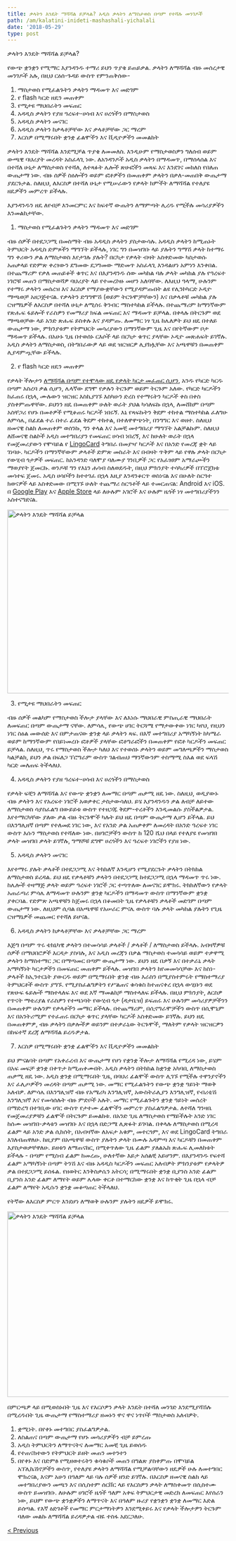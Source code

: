 ```yaml
---
title: ቃላትን እንዴት ማሻሻል ይቻላል? አዲስ ቃላትን ለማስታወስ በጣም የተሻሉ መንገዶች
path: /am/kalatini-inideti-mashashali-yichalali
date: '2018-05-29'
type: post
---
```


ቃላትን እንዴት ማሻሻል ይቻላል?

የውጭ ቋንቋን የሚማር እያንዳንዱ ተማሪ ይህን ጥያቄ ይጠይቃል. ቃላትን ለማሻሻል ብዙ መሰረታዊ መንገዶች አሉ, በዚህ ርዕሰ-ጉዳይ ውስጥ የምንጠቅሰው-
1. ማስታወስ የሚፈልጉትን ቃላትን ማዳመጥ እና መድገም
2. የ flash ካርድ ዘዴን መጠቀም
3. የሚታዩ ማህበራትን መፍጠር
4. አዳዲስ ቃላትን የያዘ ዓረፍተ-ሀሳብ እና ሀረጎችን በማስታወስ
5. አዳዲስ ቃላትን መናገር
6. አዳዲስ ቃላትን ከቃላቶቻቸው እና ቃላቶቻቸው ጋር ማረም
7. እርስዎ በሚማሩበት ቋንቋ ፊልሞችን እና ቪዲዮዎችን መመልከት

ቃላትን እንዴት ማሻሻል እንደሚቻል ጥያቄ ለመመለስ. እንዲሁም የማስታወስዎን ግለሰብ ወይም ውጫዊ ባህሪያት መረዳት አስፈላጊ ነው. ለአንዳንዶች አዲስ ቃላትን በማዳመጥ, በማሰላሰል እና በተሻለ ሁኔታ ለማስታወስ የተሻለ, ለተጻፉት ሌሎች ጽሁፎችን መጻፍ እና እንደገና መከለስ የበለጠ ውጤታማ ነው. ብዙ ሰዎች ስዕሎችን ወይም ፎቶዎችን በመጠቀም ቃላትን በቃለ-መጠበቅ ውጤታማ ያደርጉታል. ስለዚህ, ለእርስዎ በተሻለ ሁኔታ የሚሠራውን የቃላት ክምችት ለማሻሻል የተለያዩ ዘዴዎችን መምረጥ ይችላሉ.

እያንዳንዱን ዘዴ ለየብቻ እንመርምር እና ከፍተኛ ውጤትን ለማምጣት ሊረዱ የሚችሉ መሳሪያዎችን እንመልከታቸው.

1. ማስታወስ የሚፈልጉትን ቃላትን ማዳመጥ እና መድገም

ብዙ ሰዎች በተደጋጋሚ በመስማት ብዙ አዳዲስ ቃላትን ያስታውሳሉ.
አዳዲስ ቃላትን ከሚጠኑት ትምህርት አዳዲስ ድምጾችን ማግኘት ይችላሉ, ነገር ግን በመዝገቡ ላይ ያሉትን ግማሽ ቃላት ከተማሩ ግን ቀሪውን ቃል ለማስታወስ እየታገሉ ያሉት? በርካታ የቃላት ብዛት አስቀድመው ካስታወሱ አጠቃላይ የድምጽ ቀረፃውን ደግመው ደጋግመው ማድመጥ አስፈላጊ እንዳልሆነ አምነን እንቀበል. በተጨማሪም የቃለ መጠይቆች ቁጥር እና በእያንዳንዱ ሰው መካከል ባሉ ቃላት መካከል ያሉ የዓረፍተ ነገሮቹ መጠን በማስታወሻዎ ባህሪያት ላይ የተመረኮዙ መሆን አለባቸው.
ለእዚህ ዓላማ, ሁሉንም የተማሩ ቃላትን መሰረዝ እና እርስዎ የማያውቋቸውን የሚያዳምጡበት ልዩ የሊንኮካርድ ኦዲዮ ማጫወቻ አዘጋጅተናል. የቃላትን ድግግሞሽ (ወይም ትርጉሞቻቸውን) እና በቃላቶቹ መካከል ያሉ ርዝማኔዎች ለእርስዎ በተሻለ ሁኔታ ለሚሰሩ ቅንብር ማስተካከል ይችላሉ.
በተጨማሪም ከማንኛውም የጽሑፍ ፋይሎች የራስዎን የመማሪያ ክፍል መፍጠር እና ማዳመጥ ይቻላል. በቀላሉ በትርጉም ወደ ማጫወቻው ላይ አንድ ጽሑፍ ይስቀሉ እና ያዳምጡ.
ለመማር ነፃ ጊዜ ከሌለዎት ይህ ዘዴ በተለይ ውጤታማ ነው, ምክንያቱም የትምህርት መሳሪያውን በማንኛውም ጊዜ እና በየትኛውም ቦታ ማዳመጥ ይችላሉ.
በአሁኑ ጊዜ በተወሰኑ ርእሶች ላይ በርካታ ቁጥር ያላቸው ኦዲዮ መጽሐፍት ይገኛሉ. አዲስ ቃላትን ለማስታወስ, በትግበራውዎ ላይ ወደ ዝርዝርዎ ሊያክሏቸው እና አጫዋቹን በመጠቀም ሊያዳምጧቸው ይችላሉ.

2. የ flash ካርድ ዘዴን መጠቀም

የቃላት ችሎታን <a href="https://en.wikipedia.org/wiki/Flashcard" target="_blank" rel="noopener">ለማሻሻል በጣም የተሞላው ዘዴ የቃላት ካርታ መፈጠር ሲሆን</a>, አንዱ የካርድ ካርዱ በጣም አስረባ ቃል ሲሆን, ሌላኛው ደግሞ የቃሉን ትርጉም ወይም ትርጉም አለው.
የካርድ ካርዶችን ከፈጠሩ በኋላ, ሙሉውን ዝርዝር እስኪያገኙ እስካሁን ድረስ የተማሩትን ካርዶች ቀስ በቀስ ያስቀምጡዋቸው.
ይህንን ዘዴ በመጠቀም ሁለት ወራት ያህል ካሳለፍኩ በኋላ, ለመሸከም በጣም አስቸጋሪ የሆኑ በመቶዎች የሚቆጠሩ ካርዶች ነበሩኝ.
እኔ የጻፍኩትን ቅደም ተከተል ማስተካከል ፈለግሁ ለምሳሌ, በፊደል ተራ በተራ ፊደል ቅደም ተከተል, በተለዋዋጭነት, በንግግር እና ወዘተ.
ስለዚህ ዘመናዊ ስልክ ለመጠቀም ወሰንኩ, ግን ቀላል እና አመቺ መተግበሪያ ማግኘት አልቻልኩም. ስለዚህ ለሸመናዊ ስልኮች አዲስ መተግበሪያን የመፍጠር ሀሳብ ነበረኝ, እና ከሁለት ወራት በኋላ የመጀመሪያውን የሞባይል የ <a href="https://lingocard.com" target="_blank" rel="noopener">LingoCard</a> ትግበራ በመያዣ ካርዶች እና በአንድ የመረጃ ቋት ላይ ገነባሁ. ካርዶችን በማንኛቸውም ቃላቶች ድምጽ መስራት እና በብዛት ጥቅም ላይ የዋሉ ቃላት በርካታ የውሂብ ጎታዎች መፍጠር. ከአንዳንድ ባለሞያ ባለሙያ ገንቢዎች ጋር የአፈፃፀም አማራጮችን ማወያየት ጀመርኩ. ወንዶቹ ግን የእኔን ሐሳብ ስለወደዱት, በዚህ ምክንያት ተሳካሪዎች በፕሮጀክቱ መሳተፍ ጀመሩ. አዲስ ሀሳቦችን ከተተገፈ በኋላ እዚያ እንዳንቆርጥ ወስነናል እና በሁለት ስርዓተ ክወናዎች ላይ አስቀድመው በሚገኙ ሁለት ተጨማሪ ስርዓቶች ላይ ተመርጠናል: Android እና iOS. በ <a href="https://play.google.com/store/apps/details?id=com.lingocard.lingocard" target="_blank" rel="noopener">Google Play</a> እና <a href="https://itunes.apple.com/us/app/lingocard/id1217076835?mt=8" target="_blank" rel="noopener">Apple Store</a> ላይ ለሁሉም አገሮች እና ሁሉም ዜጎች ነፃ መተግበሪያችንን አስተናግደናል.

<img class="aligncenter wp-image-7043" src="../images/2018/05/flash-card-Just-develop.png" alt="ቃላትን እንዴት ማሻሻል ይቻላል" width="625" height="417" />

3. የሚታዩ ማህበራትን መፍጠር

ብዙ ሰዎች መልካም የማስታወስ ችሎታ ያላቸው እና ለእነሱ ማህበራዊ ምስጢራዊ ማህበራት ለመፍጠር በጣም ውጤታማ ናቸው. ለምሳሌ, የውጭ ሀገር ትርጓሜ የማታውቀው ነገር ካየህ, የዚህን ነገር ስዕል መውሰድ እና በምታጠናው ቋንቋ ላይ ቃላትን ጻፍ.
በእኛ መተግበሪያ አማካኝነት ከካሜራ ወይም ከማንኛውም የበይነመረቡ ፎቶዎች ያላቸው ፎቶግራፎችን በመጠቀም የፎቶ ካርዶችን መፍጠር ይቻላል.
ስለዚህ, ጥሩ የማስታወስ ችሎታ ካለህ እና የተወሰኑ ቃላትን ወይም መግለጫዎችን ማስታወስ ካልቻልክ, ይህን ቃል በፍለጋ ፕሮግራም ውስጥ ገልብጠህ ማንኛውንም ተስማሚ ስእል ወደ ፍላሽ ካርድ መለጠፍ ትችላለህ.

4. አዳዲስ ቃላትን የያዘ ዓረፍተ-ሀሳብ እና ሀረጎችን በማስታወስ

የቃላት ፍቺን ለማሻሻል እና የውጭ ቋንቋን ለመማር በጣም ጠቃሚ ዘዴ ነው. ስለዚህ, ወዲያውኑ ብዙ ቃላትን እና የአረፍተ ነገሮች አወቃቀር ታስታውሳለህ. ይሄ እያንዳንዱን ቃል ለብቻ ለይተው ለማስታወስ ሳያስፈልግ በውይይቱ ውስጥ የተዘጋጁ ቅደም-ተረቶችን ​​እንዲመልሱ ያስችልዎታል.
እየተማርካቸው ያለው ቃል ብዙ ትርጉሞች ካሉት ይህ ዘዴ በጣም ውጤታማ ሊሆን ይችላል. ይህ በእንግሊዘኛ በጣም የተለመደ ነገር ነው, እና የአንድ ቃል አጠቃቀም ለመረዳት በአንድ ዓረፍተ ነገር ውስጥ እሱን ማስታወስ የተሻለው ነው.
በሀገሮቻችን ውስጥ ከ 120 ሺህ በላይ የተለያዩ የመዝገበ ቃላት መዝገበ ቃላት ይገኛሉ, ግማሾቹ ደግሞ ሀረጎችን እና ዓረፍተ ነገሮችን የያዘ ነው.

5. አዳዲስ ቃላትን መናገር

እየተማሩ ያሉት ቃላቶች በተደጋጋሚ እና ትክክለኛ እንዲሆን የሚያደርጉት ቃላትን በትክክል ለማስታወስ ይረዳል.
ይህ ዘዴ የቃላቶቹን ቃላትን በተደጋጋሚ ከተደጋጋሚ በኋላ ማዳመጥ ጥሩ ነው.
ከሌሎች ተዛማጅ ቃላት ወይም ዓረፍተ ነገሮች ጋር ተጣጥለው ለመናገር ይሞክሩ.
ትክክለኛውን የቃላት አጠራጣሪ ምሳሌ ለማዳመጥ ሁሉንም ቋንቋ ካርዶችን በማዳመጥ ውስጥ በማንኛውም ቋንቋ ያቀርባል.
የድምጽ አጫዋቹን ከጀመሩ በኋላ በቆመበት ጊዜ የቃላቶቹን ቃላቶች መድገም በጣም ውጤታማ ነው. ለዚህም ሲባል በአጫዋቹ የአሠራር ምናሌ ውስጥ ባሉ ቃላት መካከል ያሉትን የጊዜ ርዝማኔዎች መጨመር የተሻለ ይሆናል.

6. አዳዲስ ቃላትን ከቃላቶቻቸው እና ቃላቶቻቸው ጋር ማረም

እጅግ በጣም ጥሩ ቴክኒካዊ ቃላትን በተመሳሳይ ቃላቶች / ቃላቶች / ለማስታወስ ይችላሉ.
አብዛኛዎቹ ሰዎች በማህበሮዎች እርዳታ ያስባሉ, እና አዲስ መረጃን በቃል ማስታወስ ተመሳሳይ ወይም ተቃዋሚ ቃላትን ከማስተማር ጋር በማጣመር በጣም ውጤታማ ነው.
ይህን ዘዴ በቃኝ እና በተቃራኒ ቃላት አማካኝነት ካርታዎችን በመፍጠር መጠቀም ይችላሉ.
መዝገበ ቃላትን ከየመመሳሳቻው እና ከስነ-ቃላቶች ከኢንተርኔት ያውርዱ ወይም በሚማሩበት ቋንቋ ብዙ እራስን በሚያስተምሩት የማስተማሪያ ትምህርቶች ውስጥ ያግኙ. የሚያስፈልግዎትን የሥልጠና ቁሳቁስ ከተጠናቀረ በኋላ ውሂቡን ወደ የጽሁፍ ፋይሎች ማስተላለፍ እና ወደ እኛ ማመልከቻ ማስተላለፍ ይችላሉ. በዚህ ምክንያት, ለርስዎ የጥናት ማቴሪያል የራስዎን የተጫነባት የውሂብ ጎታ (ዳታቤዝ) ይፍጠሩ እና ሁሉንም መሳሪያዎቻችንን በመጠቀም ሁሉንም የቃላቶችን መማር ይችላሉ.
በተጨማሪም, በሲኖግራሞቻችን ውስጥ በሲሞኒም እና በአንትሪሚም የተፈጠሩ በርካታ ቁጥር ያላቸው ካርዶች አስቀድመው ይገኛሉ.
ይህን ዘዴ በመጠቀምዎ, ብዙ ቃላትን በቃሎችዎ ወይንም በተቃራኒው ትርጉሞች, ማለትም የቃላት ዝርዝርዎን በከፍተኛ ደረጃ ለማሻሻል ይረዱዎታል.

7. እርስዎ በሚማሩበት ቋንቋ ፊልሞችን እና ቪዲዮዎችን መመልከት

ይህ ምናልባት በጣም የአቀራረብ እና ውጤታማ የሆነ የቋንቋ ችሎታ ለማሻሻል የሚረዳ ነው, ይሄም በአፍ መፍቻ ቋንቋ በቀጥታ ከሚጠቀሙበት.
አዲስ ቃላትን በትክክል ከቋንቋ አካባቢ ለማስታወስ ጠቃሚ ዘዴ ነው. አዲስ ቋንቋ በሚማሩበት ጊዜ, በባህሪ ፊልሞች ውስጥ ሊገኙ የሚችሉ ተዋንያኖችን እና ፈሊጦዎችን መረዳት በጣም ጠቃሚ ነው.
መማር የሚፈልጉትን የውጭ ቋንቋ ዓይነት ማወቅ አለብዎ. ለምሳሌ በእንግሊዝኛ ብዙ የአሜሪካ እንግሊዝኛ, አውስትራሊያን እንግሊዝኛ, የብሪቲሽ እንግሊዝኛ እና የመሳሰሉት ብዙ ምድቦች አሉት. መማር የሚፈልጉትን ቋንቋ ዓይነት መሰረት በማድረግ በተገቢው ሀገር ውስጥ የታተሙ ፊልሞችን መምረጥ ያስፈልግዎታል.
ለተሻለ ግንዛቤ የመጀመሪያዎቹን ፊልሞች በትርጉም ይመልከቱ. በአንድ ጊዜ ለማስታወስ የማይችሉት አንድ ነገር ከሰሙ መዝገበ-ቃላቱን መዝገቡ እና በኋላ በድጋሜ ሊጽፉት ይገባል.
በቀላሉ ለማስታወስ በሚረዳ ፊልም ላይ አንድ ቃል ሲከሰት, በአብዛኛው ለአፍታ አቁም, መተርጎም, እና ወደ LingoCard ትግበራ እገለብጠዋለሁ. ከዚያም በአጫዋቹ ውስጥ ያሉትን ቃላት በሙሉ አዳምጣ እና ካርዶቹን በመጠቀም እያስታወቃቸዋለሁ.
ይዘቱን ለማጠናከር, በሚቀጥለው ጊዜ ፊልም ያለልኡክ ጽሑፍ ሊመለከቱት ይችላሉ - በጣም የሚስብ ፊልም ከመረጡ, ሁለተኛው እይታ አሰልቺ አይሆንም.
በእያንዳንዱ የፍተሻ ፊልም አማካኝነት በጣም ትንሽ እና ብዙ አዳዲስ ካርዶችን መፍጠር አለብዎት ምክንያቱም የቃላትዎ ቃል በተደጋጋሚ ይሰፋል.
የዘወትር እንቅስቃሴን አትርሳ; በሚማሩበት ቋንቋ ቢያንስ አንድ ፊልም ቢያንስ አንድ ፊልም ለማየት ወይም ሌላው ቀርቶ በተማርከው ቋንቋ እና ከጥቂት ጊዜ በኋላ ብቻ ፊልም ለማየት አዲሱን ቋንቋ መቆጣጠር ትችላለህ.

የትኛው ለእርስዎ ምርጥ እንደሆነ ለማወቅ ሁሉንም ያሉትን ዘዴዎች ይሞክሩ.

<img class="aligncenter wp-image-7582" src="../images/2018/05/learn-foreign-language.jpg" alt="ቃላትን እንዴት ማሻሻል ይቻላል" width="720" height="421" />

በምርጫዎ ላይ በሚወስኑበት ጊዜ እና የእርሶዎን ቃላት እንዴት በተሻለ መንገድ እንደሚያሻሽሉ በሚረዱበት ጊዜ ውጤታማ የማስተማሪያ ዘመኑን ዋና ዋና ነጥቦች ማስታወስ አለብዎት.
1. ቋሚነት. በየቀኑ መተግበር ያስፈልግዎታል.
2. ለስልጠና በጣም ውጤታማ የሆኑ መሳሪያዎችን ብቻ ይምረጡ
3. አዲስ ትምህርትን ለማጥናትና ለመማር አመቺ ጊዜ ይወሰዱ
4. የተጠናከተውን የትምህርት ይዘት መጠን መተንተን
5. በየቀኑ እና በድምፅ የሚዘወተሩትን ቁሳቁሶች መጠን በግልጽ ያስቀምጡ
በሞባይል አፕሊኬሽኖቻችን ውስጥ, የተለያዩ ቃላትን ለማሻሻል የሚቻልባቸውን ዘዴዎች ሁሉ ለመተግበር ሞክረናል, እናም አሁን በዓለም ላይ ባሉ ሰዎች ዘንድ ይገኛሉ. በእርስዎ ዘመናዊ ስልክ ላይ መተግበሪያውን መጫን እና በሲስተም ሰርቨር ላይ የእርስዎን ቃላት ለማስቀመጥ በሲስተሙ ውስጥ ይመዝገቡ.
ለሁሉም ሀገሮች ዜጎች ዓለም አቀፍ ትምህርታዊ መድረክ ለመፍጠር እየሰራን ነው, ይህም የውጭ ቋንቋዎችን ለማጥናት እና በዓለም ዙሪያ የቋንቋን ቋንቋ ለመማር እድል ይሰጣል. የእኛ ዕድገቶች የመማር ምርታማነትዎን እንደሚቀይሩ እና የቃላት ችሎታዎን ትርጉም ባለው መልኩ ለማሻሻል ይረዳዎታል ብዬ ተስፋ አደርጋለሁ.

<a href="/am/pikaridi-karidochi">< Previous</a>